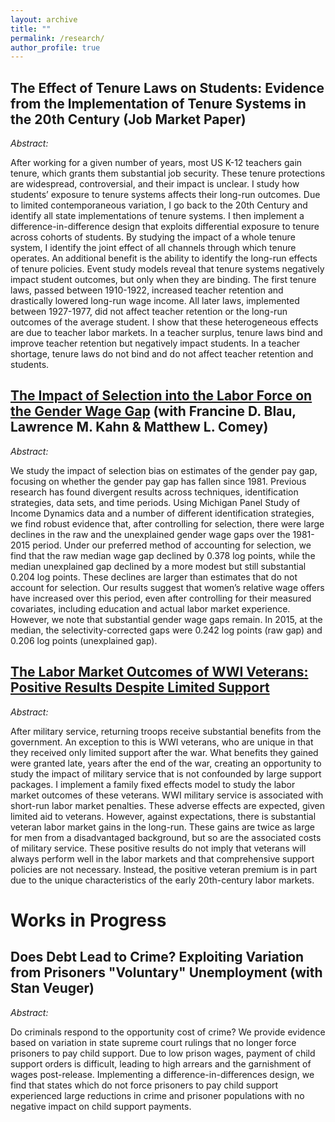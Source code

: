 ```yaml
---
layout: archive
title: ""
permalink: /research/
author_profile: true
---
```




## The Effect of Tenure Laws on Students: Evidence from the Implementation of Tenure Systems in the 20th Century (Job Market Paper)

*Abstract:*

After working for a given number of years, most US K-12 teachers gain tenure, which grants them substantial job security. These tenure protections are widespread, controversial, and their impact is unclear. I study how students’ exposure to tenure systems affects their long-run outcomes. Due to limited contemporaneous variation, I go back to the 20th Century and identify all state implementations of tenure systems. I then implement a difference-in-difference design that exploits differential exposure to tenure across cohorts of students. By studying the impact of a whole tenure system, I identify the joint effect of all channels through which tenure operates. An additional benefit is the ability to identify the long-run effects of tenure policies. Event study models reveal that tenure systems negatively impact student outcomes, but only when they are binding. The first tenure laws, passed between 1910-1922, increased teacher retention and drastically lowered long-run wage income. All later laws, implemented between 1927-1977, did not affect teacher retention or the long-run outcomes of the average student. I show that these heterogeneous effects are due to teacher labor markets. In a teacher surplus, tenure laws bind and improve teacher retention but negatively impact students. In a teacher shortage, tenure laws do not bind and do not affect teacher retention and students.

## [The Impact of Selection into the Labor Force on the Gender Wage Gap](https://www.nber.org/papers/w28855) (with Francine D. Blau, Lawrence M. Kahn & Matthew L. Comey)

*Abstract:*

We study the impact of selection bias on estimates of the gender pay gap, focusing on whether the gender pay gap has fallen since 1981. Previous research has found divergent results across techniques, identification strategies, data sets, and time periods. Using Michigan Panel Study of Income Dynamics data and a number of different identification strategies, we find robust evidence that, after controlling for selection, there were large declines in the raw and the unexplained gender wage gaps over the 1981-2015 period. Under our preferred method of accounting for selection, we find that the raw median wage gap declined by 0.378 log points, while the median unexplained gap declined by a more modest but still substantial 0.204 log points. These declines are larger than estimates that do not account for selection. Our results suggest that women’s relative wage offers have increased over this period, even after controlling for their measured covariates, including education and actual labor market experience. However, we note that substantial gender wage gaps remain. In 2015, at the median, the selectivity-corrected gaps were 0.242 log points (raw gap) and 0.206 log points (unexplained gap).

## [The Labor Market Outcomes of WWI Veterans: Positive Results Despite Limited Support](https://github.com/nboboshko/nboboshko.github.io/raw/master/files/BOBOSHKO_WWI_SEP_V2_2020.pdf)

*Abstract:*

After military service, returning troops receive substantial benefits from the government. An exception 
to this is WWI veterans, who are unique in that they received only limited support after the war. What benefits 
they gained were granted late, years after the end of the war, creating an opportunity to study the impact of 
military service that is not confounded by large support packages. I implement a family fixed effects model to 
study the labor market outcomes of these veterans. WWI military service is associated with short-run labor 
market penalties. These adverse effects are expected, given limited aid to veterans. However, against 
expectations, there is substantial veteran labor market gains in the long-run. These gains are twice as large for 
men from a disadvantaged background, but so are the associated costs of military service. These positive results 
do not imply that veterans will always perform well in the labor markets and that comprehensive support policies 
are not necessary. Instead, the positive veteran premium is in part due to the unique characteristics of the early 
20th-century labor markets. 

# Works in Progress

## Does Debt Lead to Crime? Exploiting Variation from Prisoners "Voluntary" Unemployment (with Stan Veuger)

*Abstract:*

Do criminals respond to the opportunity cost of crime? We provide evidence based on variation in state supreme court rulings that no longer force prisoners to pay child support. Due to low prison wages, payment of child support orders is difficult, leading to high arrears and the garnishment of wages post-release. Implementing a difference-in-differences design, we find that states which do not force prisoners to pay child support experienced large reductions in crime and prisoner populations with no negative impact on child support payments.

